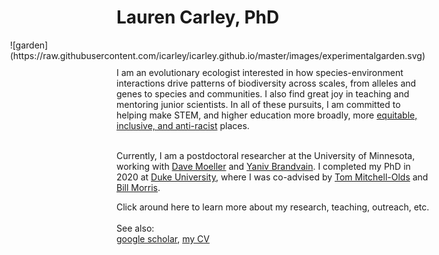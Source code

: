 # Lauren Carley, PhD

<div style="float:right;margin:0 10px 10px 0" markdown="1">    
    ![garden](https://raw.githubusercontent.com/icarley/icarley.github.io/master/images/experimentalgarden.svg)
</div>

I am an evolutionary ecologist interested in how species-environment interactions drive patterns of biodiversity across scales, from alleles and genes to species and communities. I also find great joy in teaching and mentoring junior scientists. In all of these pursuits, I am committed to helping make STEM, and higher education more broadly, more [equitable, inclusive, and anti-racist](https://sites.duke.edu/biodiversity/) places.<br />
<br />

Currently, I am a postdoctoral researcher at the University of Minnesota, working with [Dave Moeller](https://moellerlab.wordpress.com/) and [Yaniv Brandvain](https://brandvainlab.wordpress.com/). I completed my PhD in 2020 at [Duke University](https://ecology.duke.edu/), where I was co-advised by [Tom Mitchell-Olds](https://sites.duke.edu/tmolab/) and [Bill Morris](https://scholars.duke.edu/person/wfmorris).<br />

Click around here to learn more about my research, teaching, outreach, etc.<br />
<br />
See also:<br />
[google scholar](https://scholar.google.com/citations?user=gSyY0jQAAAAJ&hl=en), [my CV](http://bit.ly/32lDvuF)
